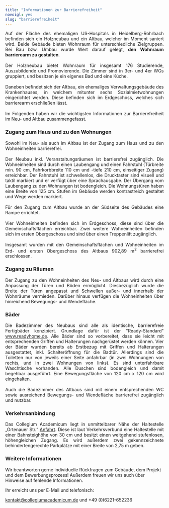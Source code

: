 ```yaml
---
title: "Informationen zur Barrierefreiheit"
novoigl: yes
slug: "barrierefreiheit"
---
```


<p style="text-align:justify">
Auf der Fläche des ehemaligen US-Hospitals in Heidelberg-Rohrbach befinden sich ein Holzneubau und ein Altbau,
welcher im Moment saniert wird. Beide Gebäude bieten Wohnraum für unterschiedliche Zielgruppen.
Bei Bau bzw. Umbau wurde Wert darauf gelegt, <b>den Wohnraum barrierearm zu gestalten</b>.
<br><br>
Der Holzneubau bietet Wohnraum für insgesamt 176 Studierende, Auszubildende und Promovierende.
Die Zimmer sind in 3er- und 4er WGs gruppiert, und besitzen je ein eigenes Bad und eine Küche.
<br><br>
Daneben befindet sich der Altbau, ein ehemaliges Verwaltungsgebäude des Krankenhauses, in welchem mitunter sechs
Sozialmietwohnungen eingerichtet werden. Diese befinden sich im Erdgeschoss, welches sich barrierearm erschließen lässt.
<br><br>
Im Folgenden haben wir die wichtigsten Informationen zur Barrierefreiheit im Neu- und Altbau zusammengefasst.
</p>

### Zugang zum Haus und zu den Wohnungen

<p style="text-align:justify">
Sowohl im Neu- als auch im Altbau ist der Zugang zum Haus und zu den Wohneinheiten barrierefrei.
<br><br>
Der Neubau inkl. Veranstaltungsräumen ist barrierefrei zugänglich.
Die Wohneinheiten sind durch einen Laubengang und einen Fahrstuhl (Türbreite min. 90 cm, Fahrkorbbreite 110 cm und -tiefe 210 cm, einseitiger Zugang) erreichbar.
Der Fahrstuhl ist schwellenlos, die Drucktaster sind visuell und taktil markiert und er verfügt über eine Sprachausgabe.
Der Übergang vom Laubengang zu den Wohnungen ist bodengleich.
Die Wohnungstüren haben eine Breite von 125 cm. Stufen im Gebäude werden kontrastreich gestaltet und Wege werden markiert.
<br><br>
Für den Zugang zum Altbau wurde an der Südseite des Gebäudes eine Rampe errichtet.
<br><br>
<!-- Barrierefreie Wohneinheiten im Altbau befinden sich sowohl im Erd- als auch im ersten Obergeschoss. -->
Vier Wohneinheiten befinden sich im Erdgeschoss, diese sind über die Gemeinschaftsflächen erreichbar.
Zwei weitere Wohneinheiten befinden sich im ersten Obergeschoss und sind über einen Treppenlift zugänglich.
<br><br>
Insgesamt wurden mit den Gemeinschaftsflächen und Wohneinheiten im Erd- und ersten Obergeschoss
des Altbaus 902,89 m<sup>2</sup> barrierefrei erschlossen.
</p>

### Zugang zu Räumen
<p style="text-align:justify">
Der Zugang zu den Wohneinheiten des Neu- und Altbaus wird durch eine Anpassung der Türen und Böden ermöglicht.
Diesbezüglich wurde die Breite der Türen angepasst und Schwellen außer- und innerhalb der Wohnräume vermieden.
Darüber hinaus verfügen die Wohneinheiten über hinreichend Bewegungs- und Wendefläche.
</p>

### Bäder
<p style="text-align:justify">
Die Badezimmer des Neubaus sind alle als identische, barrierefreie Fertigbäder konzipiert.
Grundlage dafür ist der "Ready-Standard" <a href="https://www.readyhome.de/">www.readyhome.de</a>.
Alle Bäder sind so vorbereitet, dass sie leicht mit entsprechenden Griffen und Halterungen nachgerüstet werden können.
Vier der Bäder wurden bereits ab Erstbezug mit Griffen und Halterungen ausgestattet, inkl. Schalteröffnung für die
Badtür. Allerdings sind die Toiletten nur von jeweils einer Seite anfahrbar (in zwei Wohnungen von rechts, und in zwei
Wohnungen von links).
Es sind unterfahrbare Waschtische vorhanden. Alle Duschen sind bodengleich und damit begehbar ausgeführt.
Eine Bewegungsfläche von 120 cm x 120 cm wird eingehalten.
<br><br>
Auch die Badezimmer des Altbaus sind mit einem entsprechenden WC sowie ausreichend Bewegungs- und Wendefläche
barrierefrei zugänglich und nutzbar.
</p>

### Verkehrsanbindung

<p style="text-align:justify">
Das Collegium Academicum liegt in unmittelbarer Nähe der Haltestelle „Ortenauer Str.“ <a href="/anfahrt">Anfahrt</a>.
Diese ist laut Verkehrsverbund eine Haltestelle mit einer Bahnsteighöhe von 30 cm und besitzt einen weitgehend
stufenlosen, höhengleichen Zugang. Es wird außerdem zwei gekennzeichnete behindertengerechte Parkplätze mit einer Breite
von 2,75 m geben.
</p>

### Weitere Informationen

Wir beantworten gerne individuelle Rückfragen zum Gebäude, dem Projekt und dem Bewerbungsprozess!
Außerdem freuen wir uns auch über Hinweise auf fehlende Informationen.

Ihr erreicht uns per E-Mail und telefonisch:

kontakt@collegiumacademicum.de und +49 (0)6221-652236
